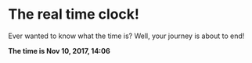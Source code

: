 # The real time clock!

Ever wanted to know what the time is? Well, your journey is about to end!

**The time is Nov 10, 2017, 14:06**